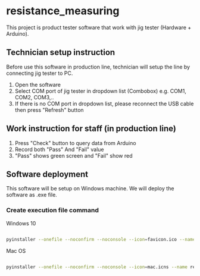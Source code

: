 # resistance_measuring
This project is product tester software that work with jig tester (Hardware + Arduino).

## Technician setup instruction
Before use this software in production line, technician will setup the line by connecting jig tester to PC.
1. Open the software
1. Select COM port of jig tester in dropdown list (Combobox) e.g. COM1, COM2, COM3,..
1. If there is no COM port in dropdown list, please reconnect the USB cable then press "Refresh" button


## Work instruction for staff (in production line)
1. Press "Check" button to query data from Arduino
1. Record both "Pass" And "Fail" value
1. "Pass" shows green screen and "Fail" show red


## Software deployment
This software will be setup on Windows machine. We will deploy the software as .exe file.

### Create execution file command
Windows 10
```sh

pyinstaller --onefile --noconfirm --noconsole --icon=favicon.ico --name resistance tester.pyw

```
Mac OS
```sh

pyinstaller --onefile --noconfirm --noconsole --icon=mac.icns --name resistance tester.pyw

```
